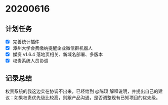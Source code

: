 # 20200616

## 计划任务

- [x] 完善统计插件
- [x] 潭州大学会费缴纳提醒企业微信群机器人
- [x] 媒资 v1.6.4 落地页相关、新域名部署、多版本
- [x] 权责系统人员协调

## 记录总结

权责系统的我这边实在协调不出来，已经给到 @陈顼 解释说明，并提出自己的建议：如果权责优先级比较高，则跟产品沟通，是否调整现有已知项目的优先级。
